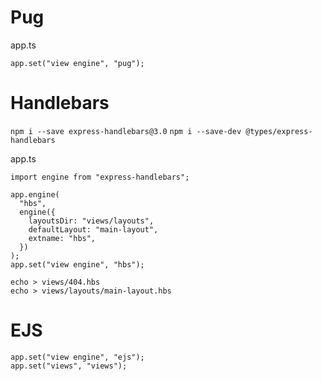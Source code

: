 # Pug
app.ts
```
app.set("view engine", "pug");
```

# Handlebars
`npm i --save express-handlebars@3.0`
`npm i --save-dev @types/express-handlebars`

app.ts
```
import engine from "express-handlebars";

app.engine(
  "hbs",
  engine({
    layoutsDir: "views/layouts",
    defaultLayout: "main-layout",
    extname: "hbs",
  })
);
app.set("view engine", "hbs");
```

`echo > views/404.hbs`  
`echo > views/layouts/main-layout.hbs`

# EJS
```
app.set("view engine", "ejs");
app.set("views", "views");
```
